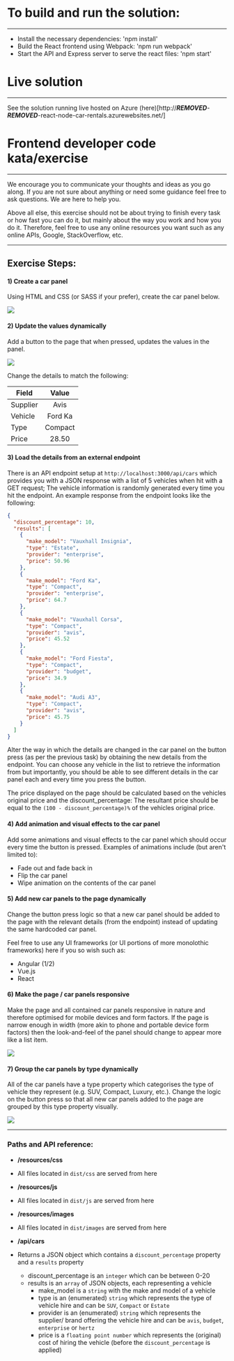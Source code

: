 # To build and run the solution:

___

- Install the necessary dependencies: 'npm install'
- Build the React frontend using Webpack: 'npm run webpack'
- Start the API and Express server to serve the react files: 'npm start'

# Live solution

___

See the solution running live hosted on Azure (here)[http://***REMOVED***-***REMOVED***-react-node-car-rentals.azurewebsites.net/]

# Frontend developer code kata/exercise

___

We encourage you to communicate your thoughts and ideas as you go along. If you are not sure about anything or need some guidance feel free to ask questions. We are here to help you.

Above all else, this exercise should not be about trying to finish every task or how fast you can do it, but mainly about the way you work and how you do it. Therefore, feel free to use any online resources you want such as any online APIs, Google, StackOverflow, etc.

___

## Exercise Steps:
#### 1) Create a car panel
Using HTML and CSS (or SASS if your prefer), create the car panel below.

![](dist/images/FED_Task-Car_Panel.png)


#### 2) Update the values dynamically
Add a button to the page that when pressed, updates the values in the panel.

![](dist/images/FED_Task-Button.png)

Change the details to match the following:

| Field         | Value         |
| ------------- |:-------------:|
| Supplier      | Avis          |
| Vehicle       | Ford Ka       |
| Type          | Compact       |
| Price         | 28.50         |


#### 3) Load the details from an external endpoint
There is an API endpoint setup at `http://localhost:3000/api/cars` which provides you with a JSON response with a list of 5 vehicles when hit with a GET request; The vehicle information is randomly generated every time you hit the endpoint. An example response from the endpoint looks like the following:
```JSON
{
  "discount_percentage": 10,
  "results": [
    {
      "make_model": "Vauxhall Insignia",
      "type": "Estate",
      "provider": "enterprise",
      "price": 50.96
    },
    {
      "make_model": "Ford Ka",
      "type": "Compact",
      "provider": "enterprise",
      "price": 64.7
    },
    {
      "make_model": "Vauxhall Corsa",
      "type": "Compact",
      "provider": "avis",
      "price": 45.52
    },
    {
      "make_model": "Ford Fiesta",
      "type": "Compact",
      "provider": "budget",
      "price": 34.9
    },
    {
      "make_model": "Audi A3",
      "type": "Compact",
      "provider": "avis",
      "price": 45.75
    }
  ]
}
```

Alter the way in which the details are changed in the car panel on the button press (as per the previous task) by obtaining the new details from the endpoint. You can choose any vehicle in the list to retrieve the information from but importantly, you should be able to see different details in the car panel each and every time you press the button.

The price displayed on the page should be calculated based on the vehicles original price and the discount_percentage: The resultant price should be equal to the `(100 - discount_percentage)%` of the vehicles original price.


#### 4) Add animation and visual effects to the car panel
Add some animations and visual effects to the car panel which should occur every time the button is pressed. Examples of animations include (but aren't limited to):
 - Fade out and fade back in
 - Flip the car panel
 - Wipe animation on the contents of the car panel


#### 5) Add new car panels to the page dynamically
Change the button press logic so that a new car panel should be added to the page with the relevant details (from the endpoint) instead of updating the same hardcoded car panel.

Feel free to use any UI frameworks (or UI portions of more monolothic frameworks) here if you so wish such as:
 - Angular (1/2)
 - Vue.js
 - React


#### 6) Make the page / car panels responsive
Make the page and all contained car panels responsive in nature and therefore optimised for mobile devices and form factors. If the page is narrow enough in width (more akin to phone and portable device form factors) then the look-and-feel of the panel should change to appear more like a list item.

![](dist/images/FED_Task-Car_Panel_Responsive.png)


#### 7) Group the car panels by type dynamically
All of the car panels have a type property which categorises the type of vehicle they represent (e.g. SUV, Compact, Luxury, etc.). Change the logic on the button press so that all new car panels added to the page are grouped by this type property visually.

![](dist/images/FED_Task-Full_Page.png)

___

### Paths and API reference:

- **/resources/css**
 - All files located in `dist/css` are served from here


- **/resources/js**
 - All files located in `dist/js` are served from here


- **/resources/images**
 - All files located in `dist/images` are served from here


- **/api/cars**
 - Returns a JSON object which contains a `discount_percentage` property and a `results` property
   - discount_percentage is an `integer` which can be between 0-20
   - results is an `array` of JSON objects, each representing a vehicle
     - make_model is a `string` with the make and model of a vehicle
     - type is an (enumerated) `string` which represents the type of vehicle hire and can be `SUV`, `Compact` or `Estate`
     - provider is an (enumerated) `string` which represents the supplier/ brand offering the vehicle hire and can be `avis`, `budget`, `enterprise` or `hertz`
     - price is a `floating point number` which represents the (original) cost of hiring the vehicle (before the `discount_percentage` is applied)
